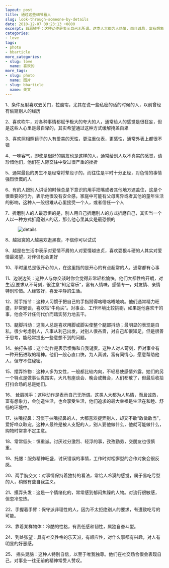 ```yaml
---
layout: post
title: 通过这些细节看人
slug: look-through-someone-by-details
date: 2010-12-07 09:23:13 +0800
excerpt: 耸肩摊手：这种动作是表示自己无所谓。这类人大都为人热情，而且诚恳，富有想象力，会创造生活，也会享受生活，他们追求的最大幸福是生活在和睦、舒畅的环境中。
categories:
- love
tags:
- photo
- bbarticle
more_categories:
- slug: love
  name: 喜欢的
more_tags:
- slug: photo
  name: 图片
- slug: bbarticle
  name: 美文
---
```


1、条件反射喜欢去关门，拉窗帘，尤其在说一些私密的话的时候的人，以前曾经有偷窥别人的经历

2、喜欢吹牛，对各种事情都赋予极大的夸大的人，通常给人的感觉是很狂妄，但是这些人心里是最自卑的，其实希望通过这种方式缓解掩盖自卑


3、喜欢照相照镜子的人有爱美的天性，更注重仪表，更感性，通常外表上都很不错

4、一味客气，即使是很好的朋友也是这样的人，通常给别人以不真实的感觉，请珍惜他们，他们在人际交往中受过很严重的挫折

5、通常最色的男生不是经常将荤段子的，而往往是平时十分正经，对色情的事情强烈愤慨的人

6、有的人跟别人讲话的时候总是下意识的用手把嘴或者其他地方遮盖住，这是个很重要的行为，表示他很没有安全感，家庭中可能有父母离异或者其他的童年生活的影响，这种人一般很难从心里接受一个人，或者信任一个人

7、折磨别人的人最恐惧的是，别人用自己折磨别人的方式折磨自己，其实当一个人以一种方式折磨别人的话，那么他心里其实是最恐惧的

<figure>
	<img src="{{ site.path.uploads }}2010/12/07/look-through-someone-by-details/details.jpg" alt="details" />
</figure>

8、越寂寞的人越喜欢逛黑夜，不信你可以试试

9、越是在生活中表示对爱情不屑的人对爱情越忠贞，喜欢耍狠斗硬的人其实对爱情最渴望，对伴侣也会更好

10、平时里总是很开心的人，在这里指的是开心的有点超常的人，通常都有心事

11、边说边笑：这种人与你交谈时你会觉得非常轻松愉快。他们大都性格开朗，对生活[要求从不苛刻，很注意“知足常乐”，富有人情味。感情专一，对友情、亲情特别珍惜。人缘较好，喜爱平静的生活。

12、掰手指节：这种人习惯于把自己的手指掰得咯嗒咯嗒地响。他们通常精力旺盛，非常健谈，喜欢钻“牛角尖”。对事业、工作环境比较挑剔，如果是他喜欢干的事，他会不计任何代价而踏实努力地去干。

13、腿脚抖动：这类人总是喜欢用脚或脚尖使整个腿部抖动；最明显的表现是自私，很少考虑别人，凡事从利己出发，对别人很吝啬，对自己却很知足。但是很善于思考，能经常提出一些意想不到的问题。

14、拍打头部：这个动作是表示懊悔和自我谴责。这种人对人苛刻，但对事业有一种开拓进取的精神。他们一般心直口快，为人真诚，富有同情心，愿意帮助他人，但守不住秘密。

15、摆弄饰物：这种人多为女性，一般都比较内向，不轻易使感情外露。她们的另一个特点是做事认真踏实，大凡有座谈会、晚会或舞会，人们都散了，但最后收拾打扫会场的总是她们。

16、 耸肩摊手：这种动作是表示自己无所谓。这类人大都为人热情，而且诚恳，富有想象力，会创造生活，也会享受生活，他们追求的最大幸福是生活在和睦、舒畅的环境中。

17、抹嘴捏鼻：习惯于抹嘴捏鼻的人，大都喜欢捉弄别人，却又不敢“敢做敢当”，爱好哗众取宠。这种人最终是被人支配的人，别人要他做什么，他就可能做什么，购物时常拿不定主意。

18、常常低头：慎重派。讨厌过分激烈、轻浮的事，孜孜勤劳，交朋友也很慎重。

19、托腮：服务精神旺盛，讨厌错误的事情，工作时对松懈型的合作对象会很反感。

20、两手腕交叉：对事情保持着独特的看法，常给人冷漠的感觉，属于易吃亏型的人，稍微有些自我主义。

21、摸弄头发：这是一个情绪化的，常常感到郁闷焦躁的人物。对流行很敏感，但忽冷忽热。

22、手握着手臂：保守派非理性的人，因为不太拒绝别人的要求，有遭致吃亏的可能。

23、靠着某样物体：冷酷的性格，有责任感和韧性，属独自奋斗型。

24、到处张望：具有社交性格的乐天派，有顺应性，对什么事都有兴趣，对人有明显的好恶感。

25、 摇头晃脑：这种人特别自信，以至于唯我独尊。他们在社交场合很会表现自己，对事业一往无前的精神常受人赞叹。

